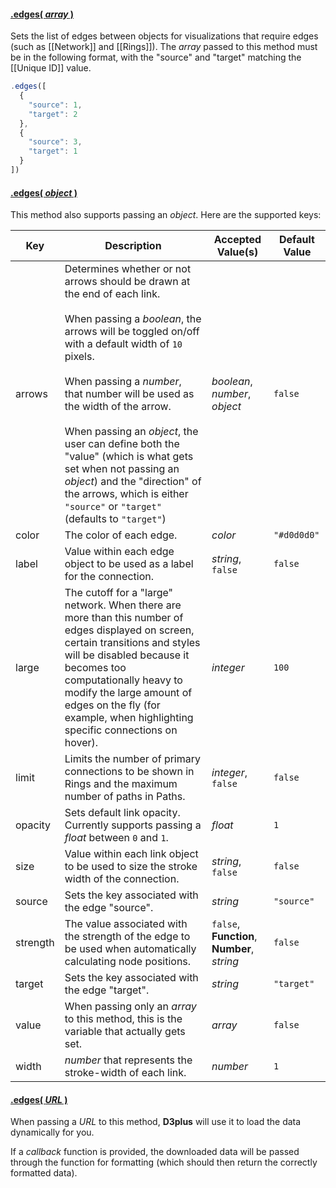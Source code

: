 #### <a name="array" href="#array">.edges( *array* )</a>

Sets the list of edges between objects for visualizations that require edges (such as [[Network]] and [[Rings]]). The *array* passed to this method must be in the following format, with the "source" and "target" matching the [[Unique ID]] value.

```js
.edges([
  {
    "source": 1,
    "target": 2
  },
  {
    "source": 3,
    "target": 1
  }
])
```

#### <a name="object" href="#object">.edges( *object* )</a>

This method also supports passing an *object*. Here are the supported keys:

| Key | Description | Accepted Value(s) | Default Value |
|---|---|---|---|
| arrows | Determines whether or not arrows should be drawn at the end of each link.<br><br>When passing a *boolean*, the arrows will be toggled on/off with a default width of `10` pixels.<br><br>When passing a *number*, that number will be used as the width of the arrow.<br><br>When passing an *object*, the user can define both the "value" (which is what gets set when not passing an *object*) and the "direction" of the arrows, which is either `"source"` or `"target"` (defaults to `"target"`) | *boolean*, *number*, *object* | `false` |
| color | The color of each edge. | *color* | `"#d0d0d0"` |
| label | Value within each edge object to be used as a label for the connection. | *string*, `false` | `false` |
| large | The cutoff for a "large" network. When there are more than this number of edges displayed on screen, certain transitions and styles will be disabled because it becomes too computationally heavy to modify the large amount of edges on the fly (for example, when highlighting specific connections on hover). | *integer* | `100` |
| limit | Limits the number of primary connections to be shown in Rings and the maximum number of paths in Paths. | *integer*, `false` | `false` |
| opacity | Sets default link opacity. Currently supports passing a *float* between  `0` and `1`. | *float* | `1` |
| size | Value within each link object to be used to size the stroke width of the connection. | *string*, `false` | `false` |
| source | Sets the key associated with the edge "source". | *string* | `"source"` |
| strength | The value associated with the strength of the edge to be used when automatically calculating node positions. | `false`, **Function**, **Number**, *string* | `false` |
| target | Sets the key associated with the edge "target". | *string* | `"target"` |
| value | When passing only an *array* to this method, this is the variable that actually gets set. | *array* | `false` |
| width | *number* that represents the stroke-width of each link. | *number* | `1` |

#### <a name="url" href="#url">.edges( *URL* )</a>

When passing a *URL* to this method, **D3plus** will use it to load the data dynamically for you.

If a *callback* function is provided, the downloaded data will be passed through the function for formatting (which should then return the correctly formatted data).
